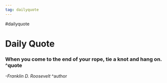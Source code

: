 ```yaml
---
tag: dailyquote
---
```


#dailyquote

# Daily Quote

### When you come to the end of your rope, tie a knot and hang on. ^quote
*-Franklin D. Roosevelt* ^author
